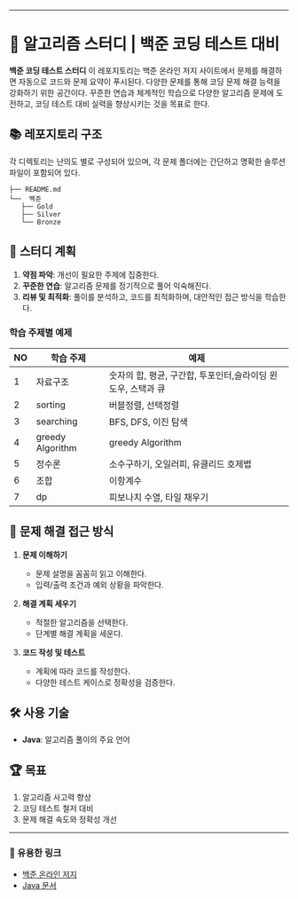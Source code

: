 
---

# 🚀 알고리즘 스터디 | 백준 코딩 테스트 대비

**백준 코딩 테스트 스터디** 이 레포지토리는 백준 온라인 저지 사이트에서 문제를 해결하면 자동으로 코드와 문제 요약이 푸시된다.
다양한 문제를 통해 코딩 문제 해결 능력을 강화하기 위한 공간이다. 꾸준한 연습과 체계적인 학습으로 다양한 알고리즘 문제에 도전하고, 코딩 테스트 대비 실력을 향상시키는 것을 목표로 한다.

## 📚 레포지토리 구조

각 디렉토리는 난의도 별로 구성되어 있으며, 각 문제 폴더에는 간단하고 명확한 솔루션 파일이 포함되어 있다.

```
├── README.md               
└──  백준
   ├── Gold
   ├── Silver
   └── Bronze     
```

## 📝 스터디 계획

1. **약점 파악**: 개선이 필요한 주제에 집중한다.
2. **꾸준한 연습**: 알고리즘 문제를 정기적으로 풀어 익숙해진다.
3. **리뷰 및 최적화**: 풀이를 분석하고, 코드를 최적화하며, 대안적인 접근 방식을 학습한다.

### 학습 주제별 예제

| NO | 학습 주제                  | 예제                   |
|----|----------------------------|------------------------|
| 1 | 자료구조                 |숫자의 합, 평균, 구간합, 투포인터,슬라이딩 윈도우, 스택과 큐      |
| 2 | sorting                  | 버블정렬, 선택정렬    |
| 3 | searching                | BFS, DFS, 이진 탐색  |
| 4 | greedy Algorithm            | greedy Algorithm                |
| 5 | 정수론                     | 소수구하기, 오일러피, 유클리드 호제법      |
| 6 | 조합                       | 이항계수                 |
| 7 | dp                         | 피보나치 수열, 타일 채우기              |


## 📂 문제 해결 접근 방식

1. **문제 이해하기**
   - 문제 설명을 꼼꼼히 읽고 이해한다.
   - 입력/출력 조건과 예외 상황을 파악한다.

2. **해결 계획 세우기**
   - 적절한 알고리즘을 선택한다.
   - 단계별 해결 계획을 세운다.

3. **코드 작성 및 테스트**
   - 계획에 따라 코드를 작성한다.
   - 다양한 테스트 케이스로 정확성을 검증한다.

## 🛠 사용 기술

- **Java**: 알고리즘 풀이의 주요 언어

## 🏆 목표

1. 알고리즘 사고력 향상
2. 코딩 테스트 철저 대비
3. 문제 해결 속도와 정확성 개선

---

### 🔗 유용한 링크

- [백준 온라인 저지](https://www.acmicpc.net/)
- [Java 문서](https://docs.oracle.com/javase/8/docs/)
